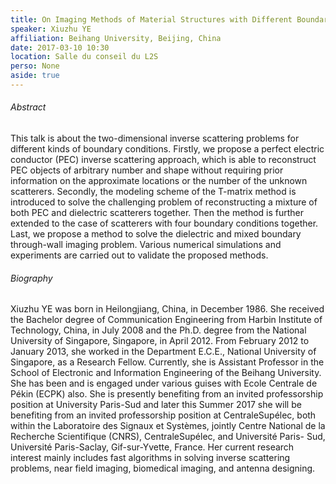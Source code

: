 ```yaml
---
title: On Imaging Methods of Material Structures with Different Boundary Conditions.
speaker: Xiuzhu YE
affiliation: Beihang University, Beijing, China
date: 2017-03-10 10:30
location: Salle du conseil du L2S
perso: None
aside: true
---
```


###### Abstract
This talk is about the two-dimensional inverse scattering problems for
different kinds of boundary conditions. Firstly, we propose a perfect
electric conductor (PEC) inverse scattering approach, which is able to
reconstruct PEC objects of arbitrary number and shape without
requiring prior information on the approximate locations or the number
of the unknown scatterers. Secondly, the modeling scheme of the
T-matrix method is introduced to solve the challenging problem of
reconstructing a mixture of both PEC and dielectric scatterers
together. Then the method is further extended to the case of
scatterers with four boundary conditions together. Last, we propose a
method to solve the dielectric and mixed boundary through-wall imaging
problem. Various numerical simulations and experiments are carried out
to validate the proposed methods.

###### Biography
Xiuzhu YE was born in Heilongjiang, China, in December 1986. She
received the Bachelor degree of Communication Engineering from Harbin
Institute of Technology, China, in July 2008 and the Ph.D. degree from
the National University of Singapore, Singapore, in April 2012. From
February 2012 to January 2013, she worked in the Department E.C.E.,
National University of Singapore, as a Research Fellow. Currently, she
is Assistant Professor in the School of Electronic and Information
Engineering of the Beihang University. She has been and is engaged
under various guises with Ecole Centrale de Pékin (ECPK) also. She is
presently benefiting from an invited professorship position at
University Paris-Sud and later this Summer 2017 she will be benefiting
from an invited professorship position at CentraleSupélec, both within
the Laboratoire des Signaux et Systèmes, jointly Centre National de la
Recherche Scientifique (CNRS), CentraleSupélec, and Université Paris-
Sud, Université Paris-Saclay, Gif-sur-Yvette, France. Her current
research interest mainly includes fast algorithms in solving inverse
scattering problems, near field imaging, biomedical imaging, and
antenna designing.
